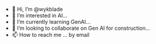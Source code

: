 - 👋 Hi, I’m @wykblade
- 👀 I’m interested in AI...
- 🌱 I’m currently learning GenAI...
- 💞️ I’m looking to collaborate on Gen AI for construction...
- 📫 How to reach me ... by email

<!---
wykblade/wykblade is a ✨ special ✨ repository because its `README.md` (this file) appears on your GitHub profile.
You can click the Preview link to take a look at your changes.
--->
